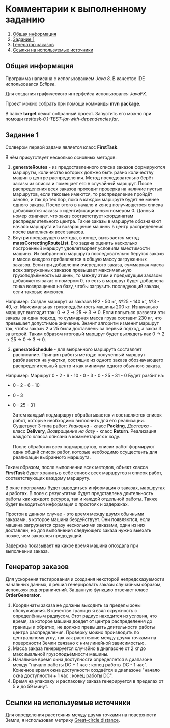 # Комментарии к выполненному заданию

 1. [Общая информация](#Общая-информация)
 2. [Задание 1](#Задание-1)
 3. [Генератор заказов](#Генератор-заказов)
 4. [Ссылки на используемые источники](#Ссылки-на-используемые-источники)

## Общая информация

Программа написана с использованием *Java 8*.
В качестве IDE использовался *Eclipse*.

Для создания графического интерфейса использовался *JavaFX*.

Проект можно собрать при помощи комманды **mvn package**.

В папке **target** лежит собранный проект. Запустить его можно при помощи *testtask-0.1-TEST-jar-with-dependencies.jar*.

## Задание 1

Солвером первой задачи является класс **FirstTask**.

В нём присутствует несколько основных методов:
1. **generateRoutes** - из предоставленного списка заказов формируются маршруты, количество которых должно быть равно количеству машин в центре распределения.
Метод последовательно берёт заказы из списка и помещает его в случайный маршрут. После распределения всех заказов проходит проверка на наличие пустых маршрутов,
если таковые имеются, то распределение пройдёт заново, и так до тех пор, пока в каждом маршруте будет не менее одного заказа. После этого в начало и конец получившегося
списка добавляются заказы с идентификационным номером 0. Данный номер означает, что заказ соответствует координатам распределительного центра. Такие заказы в маршруте 
обозначают начало маршрута или возвращение машины в центр распределения после выполнения всех заказов.
2. Внутри предыдущего метода, в конце, вызывается метод **massCorrectingRouteList**. Его задача оценить насколько построенный маршрут удовлетворяет условиям вместимости 
машины. Из выбранного маршрута последовательно берутся заказы и масса каждого прибавляется в общую массу загруженных заказов. Если при добавлении очередного заказа, суммарная 
масса всех загруженных заказов превышает максимальную грузоподъёмность машины, то между этим и предыдущим заказом добавляется заказ с номером 0, то есть в маршрут будет добавлена
точка возвращения на базу, чтобы загрузить последующий заказы, если таковые имеются.

Например:
Создан маршрут из заказов №2 - 50 кг, №25 - 140 кг, №3 - 40, кг. Максимальная грузоподъёмность машины 200 кг. Изначально маршрут выглядит так: 0 -> 2 -> 25 -> 3 -> 0. 
Если попыться развезти эти заказы за один подход, то суммарная масса груза составит 230 кг, что превышает допустимое значение. Значит алгоритм изменит маршрут так, чтобы 
заказы 2 и 25 были доставлены за первый подход, а заказ 3 за второй. Таким образом итоговый маршрут будет выглядеть как 0 -> 2 -> 25 -> 0 -> 3 -> 0.

3. **generateSchedule** - для выбранного маршрута составляет расписание. Принцип работы метода: полученный маршрут разбивается на участки, состящие из одного заказа 
обозначающего распределительный центр и как минимум одного обычного заказа.

Например: Маршрут 0 - 2 - 6 - 10 - 0 - 3 - 0 - 25 - 31 - 0 Будет разбит на:
- 0 - 2 - 6 - 10
- 0 - 3
- 0 - 25 - 31

   Затем каждый подмаршрут обрабатывается и составляется список работ, которые необходимо выполнить для его реализации. Сущетвует 3 типа работ: *Упаковка* - класс **Packing**, 
   *Доставка* - класс **Delivery**, *Возвращение на базу* - класс **Return**. Реализация каждого класса описана в комментариях к коду.
   
   После обработки всех подмаршрутов, списки работ формируют один общий список работ, которые необходимо осуществить для реализации выбранного маршрута.

Таким образом, после выполнении всех методов, объект класса **FirstTask** будет хранить в себе список всех маршрутов и список работ, соответствующих каждому маршруту.

В окне программы будет выводиться информация о заказах, маршрутах и работах. В поле с результатми будет представлена длительность работы как каждого ресурса, так и каждой отдельной работы. 
Также будет выводиться информация о простоях и задержках.

Простои в данном случае - это время между двумя обычными заказами, в которое машина бездействует. 
Они появляются, если машина загружается сразу несколькими заказами, один из них доставлен, но для выполнения следующего заказа нужно выехать позже, чем закрылся предыдущий.

Задержка показывает на какое время машина опоздала при выполнении заказа.

## Генератор заказов

Для ускорения тестирования и создания некоторой непредсказуемости начальных данных, я решил генерировать заказы случайным образом, используя ряд ограничений. За данную функцию 
отвечает класс **OrderGenerator**.
1. Координаты заказа не должны выходить за пределы зоны обслуживания. В качестве границы я взял окружность с определённым радиусом. Этот радиус находится из условия, что 
время, за которое машина доедет от центра распределения до границы и обратно, не должно превышать длительности работы центра распределения. Проверку можно производить
по центральному углу, так как расстояние между двумя точками на поверхности Земли связано с ним линейной зависимостью.
2. Масса заказа генерируется случайно в диапазоне от 2 кг до максимальной грузоподъёмности машины.
3. Начальное время окна доступности определяется в диапазоне между "начало работы DC + 1 час : конец работы DC - 1 час". Конечное время окна доступности создаётся в диапазоне 
"начало окна доступности + 1 час : конец работы DC".
4. Время на упаковку и распаковку заказа генерируется в пределах от 5 и до 59 минут.

## Ссылки на используемые источники

Для определения расстояния между двумя точками на поверхности Земли, я использовал метрику [Great-circle distance](https://en.wikipedia.org/wiki/Great-circle_distance).
